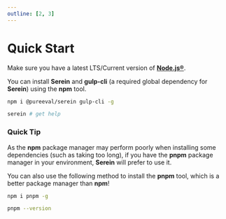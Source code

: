 ```yaml
---
outline: [2, 3]
---
```


# Quick Start

Make sure you have a latest LTS/Current version of **[Node.js®](https://nodejs.org/)**.

You can install **Serein** and **gulp-cli** (a required global dependency for **Serein**) using the **npm** tool.

```bash
npm i @pureeval/serein gulp-cli -g

serein # get help
```

### Quick Tip

As the **npm** package manager may perform poorly when installing some dependencies (such as taking too long), if you have the **pnpm** package manager in your environment, **Serein** will prefer to use it.

You can also use the following method to install the **pnpm** tool, which is a better package manager than **npm**!

```bash
npm i pnpm -g

pnpm --version
```
